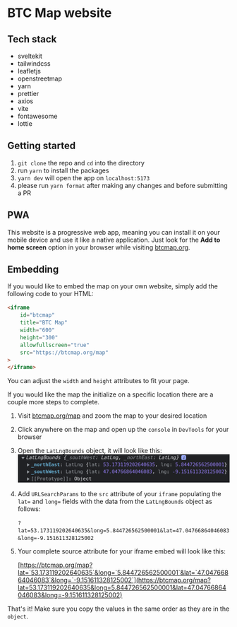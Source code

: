 # BTC Map website

## Tech stack

- sveltekit
- tailwindcss
- leafletjs
- openstreetmap
- yarn
- prettier
- axios
- vite
- fontawesome
- lottie

## Getting started

1. `git clone` the repo and `cd` into the directory
2. run `yarn` to install the packages
3. `yarn dev` will open the app on `localhost:5173`
4. please run `yarn format` after making any changes and before submitting a PR

## PWA

This website is a progressive web app, meaning you can install it on your mobile device and use it like a native application. Just look for the **Add to home screen** option in your browser while visiting [btcmap.org](https://btcmap.org).

## Embedding

If you would like to embed the map on your own website, simply add the following code to your HTML:

```html
<iframe
	id="btcmap"
	title="BTC Map"
	width="600"
	height="300"
	allowfullscreen="true"
	src="https://btcmap.org/map"
>
</iframe>
```

You can adjust the `width` and `height` attributes to fit your page.

If you would like the map the initialize on a specific location there are a couple more steps to complete.

1. Visit [btcmap.org/map](https://btcmap.org/map) and zoom the map to your desired location
2. Click anywhere on the map and open up the `console` in `DevTools` for your browser
3. Open the `LatLngBounds` object, it will look like this:
   ![Example object](/static/images/object-example.png 'Example object')
4. Add `URLSearchParams` to the `src` attribute of your `iframe` populating the `lat=` and `long=` fields with the data from the `LatLngBounds` object as follows:

   `?lat=53.173119202640635&long=5.844726562500001&lat=47.04766864046083&long=-9.151611328125002`

5. Your complete source attribute for your iframe embed will look like this:

   [https://btcmap.org/map?lat=`53.173119202640635`&long=`5.844726562500001`&lat=`47.04766864046083`&long=`-9.151611328125002`](https://btcmap.org/map?lat=53.173119202640635&long=5.844726562500001&lat=47.04766864046083&long=-9.151611328125002)

That's it! Make sure you copy the values in the same order as they are in the `object`.
